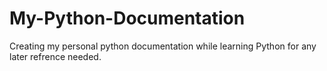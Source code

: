 # My-Python-Documentation
Creating my personal python documentation while learning Python for any later refrence needed.
